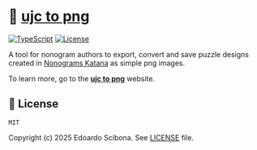 # 🧩 [ujc to png]

[![TypeScript](https://img.shields.io/badge/%3C/%3E-TypeScript-blue)](https://www.typescriptlang.org/)
[![License](https://img.shields.io/github/license/velut/ujc-to-png)](LICENSE)

A tool for nonogram authors to export, convert and save puzzle designs created in [Nonograms Katana] as simple png images.

To learn more, go to the **[ujc to png]** website.

## 📜 License

```
MIT
```

Copyright (c) 2025 Edoardo Scibona. See [LICENSE](LICENSE) file.

[ujc to png]: https://ujc-to-png.vercel.app/
[Nonograms Katana]: https://play.google.com/store/apps/details?id=com.ucdevs.jcross
